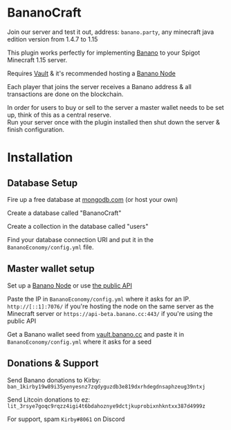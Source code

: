 # BananoCraft

Join our server and test it out, address: `banano.party`, any minecraft java edition version from 1.4.7 to 1.15

This plugin works perfectly for implementing [Banano](https://banano.cc) to your Spigot Minecraft 1.15 server.

Requires [Vault](https://www.spigotmc.org/resources/vault.34315/) & it's recommended hosting a [Banano Node](https://github.com/BananoCoin/banano/wiki/Building-a-Bananode-from-sources)

Each player that joins the server receives a Banano address & all transactions are done on the blockchain.

In order for users to buy or sell to the server a master wallet needs to be set up, think of this as a central reserve.  
Run your server once with the plugin installed then shut down the server & finish configuration.

# Installation

## Database Setup  
Fire up a free database at [mongodb.com](https://mongodb.com) (or host your own)  

Create a database called "BananoCraft"  

Create a collection in the database called "users"   

Find your database connection URI and put it in the `BananoEconomy/config.yml` file.  

## Master wallet setup  
Set up a [Banano Node](https://github.com/BananoCoin/banano/wiki/Building-a-Bananode-from-sources) or use [the public API](https://nanoo.tools/bananode-api)

Paste the IP in `BananoEconomy/config.yml` where it asks for an IP. `http://[::1]:7076/` if you're hosting the node on the same server as the Minecraft server or `https://api-beta.banano.cc:443/` if you're using the public API

Get a Banano wallet seed from [vault.banano.cc](https://vault.banano.cc) and paste it in `BananoEconomy/config.yml` where it asks for a seed
 
## Donations & Support
Send Banano donations to Kirby: `ban_1kirby19w89i35yenyesnz7zqdyguzdb3e819dxrhdegdnsaphzeug39ntxj`  

Send Litcoin donations to ez: `lit_3rsye7goqc9rqzz4igi4t6bdahoznye9dctjkuprobixnhkntxx387d4999z`

For support, spam `Kirby#8061` on Discord